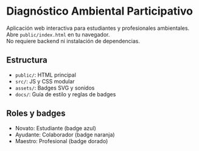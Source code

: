 # Diagnóstico Ambiental Participativo

Aplicación web interactiva para estudiantes y profesionales ambientales.  
Abre `public/index.html` en tu navegador.  
No requiere backend ni instalación de dependencias.

## Estructura
- `public/`: HTML principal
- `src/`: JS y CSS modular
- `assets/`: Badges SVG y sonidos
- `docs/`: Guía de estilo y reglas de badges

## Roles y badges
- Novato: Estudiante (badge azul)
- Ayudante: Colaborador (badge naranja)
- Maestro: Profesional (badge dorado)
